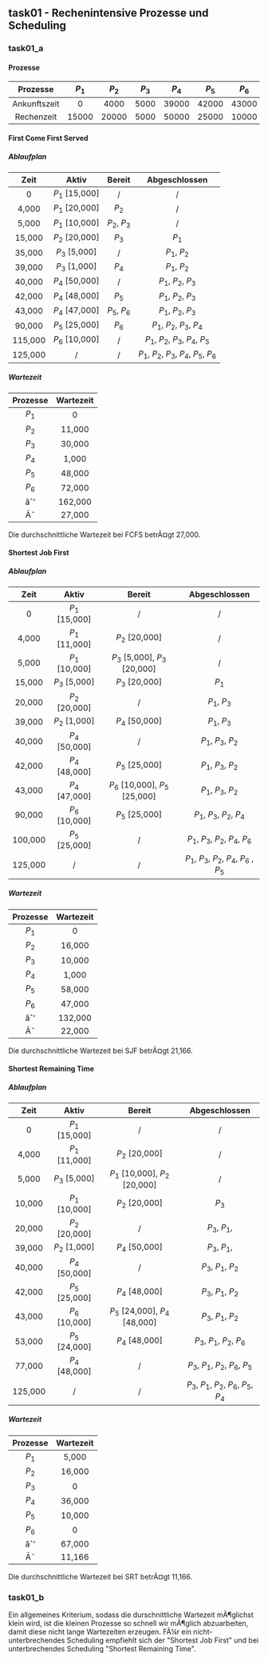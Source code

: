 ## task01 - Rechenintensive Prozesse und Scheduling
    
### task01_a

#### Prozesse

| Prozesse        | $P_1$ | $P_2$ | $P_3$ | $P_4$ | $P_5$ | $P_6$ | 
|:---:            |:---:  |:---:  |:---:  |:---:  | :---: |:---:  | 
| Ankunftszeit    | 0     | 4000  | 5000  | 39000 | 42000 | 43000 | 
| Rechenzeit      | 15000 | 20000 | 5000  | 50000 | 25000 | 10000 |

#### First Come First Served

##### Ablaufplan

| Zeit    | Aktiv          | Bereit        | Abgeschlossen                       |
|:---:    |:---:           |:---:          |:---:                                |
| 0       | $P_1$ [15,000] | /             | /                                   |
| 4,000   | $P_1$ [20,000] | $P_2$         | /                                   |
| 5,000   | $P_1$ [10,000] | $P_2$, $P_3$  | /                                   |
| 15,000  | $P_2$ [20,000] | $P_3$         | $P_1$                               |
| 35,000  | $P_3$ [5,000]  | /             | $P_1$, $P_2$                        |
| 39,000  | $P_3$ [1,000]  | $P_4$         | $P_1$, $P_2$                        |
| 40,000  | $P_4$ [50,000] | /             | $P_1$, $P_2$, $P_3$                 |
| 42,000  | $P_4$ [48,000] | $P_5$         | $P_1$, $P_2$, $P_3$                 |
| 43,000  | $P_4$ [47,000] | $P_5$, $P_6$  | $P_1$, $P_2$, $P_3$                 |
| 90,000  | $P_5$ [25,000] | $P_6$         | $P_1$, $P_2$, $P_3$, $P_4$          |
| 115,000 | $P_6$ [10,000] | /             | $P_1$, $P_2$, $P_3$, $P_4$, $P_5$   |
| 125,000 | /              | /             | $P_1$, $P_2$, $P_3$, $P_4$, $P_5$, $P_6$ |

##### Wartezeit

| Prozesse | Wartezeit |
|:---:     |:---:      |
| $P_1$    | 0         | 
| $P_2$    | 11,000    |
| $P_3$    | 30,000    |
| $P_4$    | 1,000     |
| $P_5$    | 48,000    |
| $P_6$    | 72,000    |
| âˆ‘        | 162,000   |
| Ã˜        | 27,000    |

Die durchschnittliche Wartezeit bei FCFS betrÃ¤gt 27,000.

#### Shortest Job First

##### Ablaufplan

| Zeit    | Aktiv          | Bereit                            | Abgeschlossen                       |
|:---:    |:---:           |:---:                              |:---:                                |
| 0       | $P_1$ [15,000] | /                                 | /                                   |
| 4,000   | $P_1$ [11,000] | $P_2$ [20,000]                    | /                                   |
| 5,000   | $P_1$ [10,000] | $P_3$ [5,000], $P_3$ [20,000]     | /                                   |
| 15,000  | $P_3$ [5,000]  | $P_3$ [20,000]                    | $P_1$                               |
| 20,000  | $P_2$ [20,000] | /                                 | $P_1$, $P_3$                        |
| 39,000  | $P_2$ [1,000]  | $P_4$ [50,000]                    | $P_1$, $P_3$                        |
| 40,000  | $P_4$ [50,000] | /                                 | $P_1$, $P_3$, $P_2$                 |
| 42,000  | $P_4$ [48,000] | $P_5$ [25,000]                    | $P_1$, $P_3$, $P_2$                 |
| 43,000  | $P_4$ [47,000] | $P_6$ [10,000], $P_5$ [25,000]    | $P_1$, $P_3$, $P_2$                 |
| 90,000  | $P_6$ [10,000] | $P_5$ [25,000]                    | $P_1$, $P_3$, $P_2$, $P_4$          |
| 100,000 | $P_5$ [25,000] | /                                 | $P_1$, $P_3$, $P_2$, $P_4$, $P_6$   |
| 125,000 | /              | /                                 | $P_1$, $P_3$, $P_2$, $P_4$, $P_6$ , $P_5$ |

##### Wartezeit

| Prozesse | Wartezeit |
|:---:     |:---:      |
| $P_1$    | 0         | 
| $P_2$    | 16,000    |
| $P_3$    | 10,000    |
| $P_4$    | 1,000     |
| $P_5$    | 58,000    |
| $P_6$    | 47,000    |
| âˆ‘        | 132,000   |
| Ã˜        | 22,000    |

Die durchschnittliche Wartezeit bei SJF betrÃ¤gt 21,166.

#### Shortest Remaining Time

##### Ablaufplan

| Zeit    | Aktiv          | Bereit                                  | Abgeschlossen                       |
|:---:    |:---:           |:---:                                    |:---:                                |
| 0       | $P_1$ [15,000] | /                                      | /                                   |
| 4,000   | $P_1$ [11,000] | $P_2$ [20,000]                         | /                                   |
| 5,000   | $P_3$ [5,000]  | $P_1$ [10,000], $P_2$ [20,000]         | /                                   |
| 10,000  | $P_1$ [10,000] | $P_2$ [20,000]                         | $P_3$                               |
| 20,000  | $P_2$ [20,000] | /                                      | $P_3$, $P_1$,                       |
| 39,000  | $P_2$ [1,000]  | $P_4$ [50,000]                         | $P_3$, $P_1$,                       |
| 40,000  | $P_4$ [50,000] | /                                      | $P_3$, $P_1$, $P_2$                 |
| 42,000  | $P_5$ [25,000] | $P_4$ [48,000]                         | $P_3$, $P_1$, $P_2$                 |
| 43,000  | $P_6$ [10,000] | $P_5$ [24,000], $P_4$ [48,000]         | $P_3$, $P_1$, $P_2$                 |
| 53,000  | $P_5$ [24,000] | $P_4$ [48,000]                         | $P_3$, $P_1$, $P_2$, $P_6$          |
| 77,000  | $P_4$ [48,000] | /                                      | $P_3$, $P_1$, $P_2$, $P_6$, $P_5$   |
| 125,000 | /              | /                                      | $P_3$, $P_1$, $P_2$, $P_6$, $P_5$, $P_4$   |

##### Wartezeit

| Prozesse | Wartezeit |
|:---:     |:---:      |
| $P_1$    | 5,000     | 
| $P_2$    | 16,000    |
| $P_3$    | 0         |
| $P_4$    | 36,000    |
| $P_5$    | 10,000    |
| $P_6$    | 0         |
| âˆ‘        | 67,000    |
| Ã˜        | 11,166    |

Die durchschnittliche Wartezeit bei SRT betrÃ¤gt 11,166.

### task01_b

Ein allgemeines Kriterium, sodass die durschnittliche Wartezeit mÃ¶glichst klein wird, ist die kleinen Prozesse so schnell wir mÃ¶glich abzuarbeiten, damit diese nicht lange Wartezeiten erzeugen. FÃ¼r ein nicht-unterbrechendes Scheduling empfiehlt sich der "Shortest Job First" und bei unterbrechendes Scheduling "Shortest Remaining Time".
